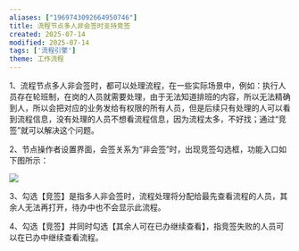 ```yaml
---
aliases: ["1969743092664950746"]
title: 流程节点多人非会签时支持竞签
created: 2025-07-14
modified: 2025-07-14
tags: ['流程引擎']
theme: 工作流程
---
```


1、流程节点多人非会签时，都可以处理流程，在一些实际场景中，例如：执行人员存在轮班制，在岗的人员就需要处理，由于无法知道排班的内容，所以无法精确到人，所以会把对应的业务发给有权限的所有人员，但是后续只有处理的人可以看到流程信息，没有处理的人员不想看流程信息，因为流程太多，不好找；通过“竞签”就可以解决这个问题。

2、节点操作者设置界面，会签关系为“非会签”时，出现竞签勾选框，功能入口如下图所示：

![](55ca5026b0735c8a4fbba8f71611173d.jpg)

3、勾选【竞签】是指多人非会签时，流程处理将分配给最先查看流程的人员，其余人无法再打开，待办中也不会显示此流程。

4、勾选【竞签】并同时勾选【其余人可在已办继续查看】，指竞签失败的人员可以在已办中继续查看流程。